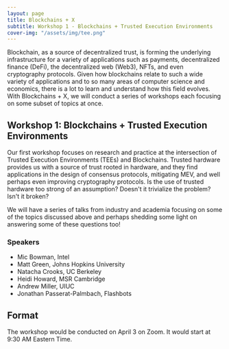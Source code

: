 ```yaml
---
layout: page
title: Blockchains + X
subtitle: Workshop 1 - Blockchains + Trusted Execution Environments
cover-img: "/assets/img/tee.png"
---
```


Blockchain, as a source of decentralized trust, is forming the underlying infrastructure for a variety of applications such as payments, decentralized finance (DeFi), the decentralized web (Web3), NFTs, and even cryptography protocols. Given how blockchains relate to such a wide variety of applications and to so many areas of computer science and economics, there is a lot to learn and understand how this field evolves. With Blockchains + X, we will conduct a series of workshops each focusing on some subset of topics at once.
    
## Workshop 1: Blockchains + Trusted Execution Environments
    
Our first workshop focuses on research and practice at the intersection of Trusted Execution Environments (TEEs) and Blockchains. Trusted hardware provides us with a source of trust rooted in hardware, and they find applications in the design of consensus protocols, mitigating MEV, and well perhaps even improving cryptography protocols. Is the use of trusted hardware too strong of an assumption? Doesn't it trivialize the problem? Isn't it broken?

We will have a series of talks from industry and academia focusing on some of the topics discussed above and perhaps shedding some light on answering some of these questions too!

### Speakers
- Mic Bowman, Intel
- Matt Green, Johns Hopkins University
- Natacha Crooks, UC Berkeley
- Heidi Howard, MSR Cambridge
- Andrew Miller, UIUC
- Jonathan Passerat-Palmbach, Flashbots

## Format 
The workshop would be conducted on April 3 on Zoom. It would start at 9:30 AM Eastern Time.
